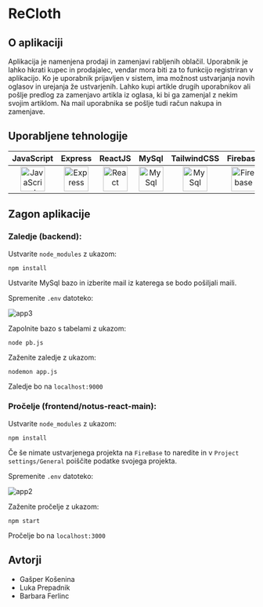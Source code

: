 # ReCloth
## O aplikaciji
Aplikacija je namenjena prodaji in zamenjavi rabljenih oblačil. Uporabnik je lahko hkrati kupec in prodajalec, vendar mora biti za to funkcijo registriran v aplikacijo. Ko je uporabnik prijavljen v sistem, ima možnost ustvarjanja novih oglasov in urejanja že ustvarjenih. Lahko kupi artikle drugih uporabnikov ali pošlje predlog za zamenjavo artikla iz oglasa, ki bi ga zamenjal z nekim svojim artiklom. Na mail uporabnika se pošlje tudi račun nakupa in zamenjave.
## Uporabljene tehnologije
| JavaScript | Express | ReactJS | MySql | TailwindCSS | Firebase |
| :--------: | :-----: | :-----: | :---: | :---------: | :------: |
| <a href="https://developer.mozilla.org/en-US/docs/Web/javascript" title="JavaScript"><img src="https://github.com/get-icon/geticon/blob/master/icons/javascript.svg" alt="JavaScript" width="50px" height="50px"></a> | <a href="https://expressjs.com/" title="Express"><img src="https://github.com/get-icon/geticon/blob/master/icons/express.svg" alt="Express" width="50px" height="50px"></a> | <a href="https://react.dev/" title="ReactJS"><img src="https://github.com/get-icon/geticon/raw/master/icons/react.svg" alt="React" width="50px" height="50px"></a> | <a href="https://www.mysql.com/" title="MySql"><img src="https://github.com/get-icon/geticon/blob/master/icons/mysql.svg" alt="MySql" width="50px" height="50px"></a> | <a href="https://tailwindcss.com/" title="TailwindCSS"><img src="https://github.com/get-icon/geticon/raw/master/icons/tailwindcss-icon.svg" alt="MySql" width="50px" height="50px"></a> | <a href="https://www.firebase.com/" title="Firebase"><img src="https://github.com/get-icon/geticon/raw/master/icons/firebase.svg" alt="Firebase" width="50px" height="50px"></a> |
## Zagon aplikacije
### Zaledje (backend):
Ustvarite `node_modules` z ukazom:
```
npm install
```
Ustvarite MySql bazo in izberite mail iz katerega se bodo pošiljali maili.

Spremenite `.env` datoteko:

![app3](https://github.com/BarbaraFerlinc/ReCloth/assets/119172609/e227fe7e-d560-4811-b59a-96f86658b360)

Zapolnite bazo s tabelami z ukazom:
```
node pb.js
```
Zaženite zaledje z ukazom:
```
nodemon app.js
```
Zaledje bo na `localhost:9000`
### Pročelje (frontend/notus-react-main):
Ustvarite `node_modules` z ukazom:
```
npm install
```
Če še nimate ustvarjenega projekta na `FireBase` to naredite in v `Project settings/General` poiščite podatke svojega projekta.

Spremenite `.env` datoteko:

![app2](https://github.com/BarbaraFerlinc/ReCloth/assets/119172609/70da9b19-f732-4375-a9b0-ad56e989dfba)

Zaženite pročelje z ukazom:
```
npm start
```
Pročelje bo na `localhost:3000`
## Avtorji
- Gašper Košenina
- Luka Prepadnik
- Barbara Ferlinc
